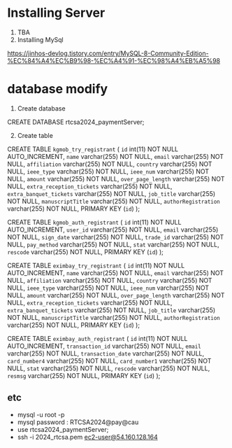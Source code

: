


# Installing Server
1. TBA
2. Installing MySql

https://jinhos-devlog.tistory.com/entry/MySQL-8-Community-Edition-%EC%84%A4%EC%B9%98-%EC%A4%91-%EC%98%A4%EB%A5%98

# database modify
1. Create database

CREATE DATABASE rtcsa2024_paymentServer;

2. Create table

CREATE TABLE `kgmob_try_registrant` (
  `id` int(11) NOT NULL AUTO_INCREMENT,
  `name` varchar(255) NOT NULL,
  `email` varchar(255) NOT NULL,
  `affiliation` varchar(255) NOT NULL,
  `country` varchar(255) NOT NULL,
  `ieee_type` varchar(255) NOT NULL,
  `ieee_num` varchar(255) NOT NULL,
  `amount` varchar(255) NOT NULL,
  `over_page_length` varchar(255) NOT NULL,
  `extra_reception_tickets` varchar(255) NOT NULL,
  `extra_banquet_tickets` varchar(255) NOT NULL,
  `job_title` varchar(255) NOT NULL,
  `manuscriptTitle` varchar(255) NOT NULL,
  `authorRegistration` varchar(255) NOT NULL,
  PRIMARY KEY (`id`)
);

CREATE TABLE `kgmob_auth_registrant` (
  `id` int(11) NOT NULL AUTO_INCREMENT,
  `user_id` varchar(255) NOT NULL,
  `email` varchar(255) NOT NULL,
  `sign_date` varchar(255) NOT NULL,
  `trade_id` varchar(255) NOT NULL,
  `pay_method` varchar(255) NOT NULL,
  `stat` varchar(255) NOT NULL,
  `rescode` varchar(255) NOT NULL,
  PRIMARY KEY (`id`)
);

CREATE TABLE `eximbay_try_registrant` (
  `id` int(11) NOT NULL AUTO_INCREMENT,
  `name` varchar(255) NOT NULL,
  `email` varchar(255) NOT NULL,
  `affiliation` varchar(255) NOT NULL,
  `country` varchar(255) NOT NULL,
  `ieee_type` varchar(255) NOT NULL,
  `ieee_num` varchar(255) NOT NULL,
  `amount` varchar(255) NOT NULL,
  `over_page_length` varchar(255) NOT NULL,
  `extra_reception_tickets` varchar(255) NOT NULL,
  `extra_banquet_tickets` varchar(255) NOT NULL,
  `job_title` varchar(255) NOT NULL,
  `manuscriptTitle` varchar(255) NOT NULL,
  `authorRegistration` varchar(255) NOT NULL,
  PRIMARY KEY (`id`)
);

CREATE TABLE `eximbay_auth_registrant` (
  `id` int(11) NOT NULL AUTO_INCREMENT,
  `transaction_id` varchar(255) NOT NULL,
  `email` varchar(255) NOT NULL,
  `transaction_date` varchar(255) NOT NULL,
  `card_number4` varchar(255) NOT NULL,
  `card_number1` varchar(255) NOT NULL,
  `stat` varchar(255) NOT NULL,
  `rescode` varchar(255) NOT NULL,
  `resmsg` varchar(255) NOT NULL,
  PRIMARY KEY (`id`)
);


## etc
- mysql -u root -p
- mysql password : RTCSA2024@pay@cau
- use rtcsa2024_paymentServer;
- ssh -i 2024_rtcsa.pem ec2-user@54.160.128.164